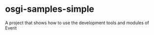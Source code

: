 osgi-samples-simple
===================

A project that shows how to use the development tools and modules of Everit
